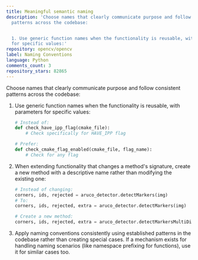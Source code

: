 ```yaml
---
title: Meaningful semantic naming
description: 'Choose names that clearly communicate purpose and follow consistent
  patterns across the codebase:


  1. Use generic function names when the functionality is reusable, with parameters
  for specific values:'
repository: opencv/opencv
label: Naming Conventions
language: Python
comments_count: 3
repository_stars: 82865
---
```


Choose names that clearly communicate purpose and follow consistent patterns across the codebase:

1. Use generic function names when the functionality is reusable, with parameters for specific values:
   ```python
   # Instead of:
   def check_have_ipp_flag(cmake_file):
       # Check specifically for HAVE_IPP flag
   
   # Prefer:
   def check_cmake_flag_enabled(cmake_file, flag_name):
       # Check for any flag
   ```

2. When extending functionality that changes a method's signature, create a new method with a descriptive name rather than modifying the existing one:
   ```python
   # Instead of changing:
   corners, ids, rejected = aruco_detector.detectMarkers(img)
   # To:
   corners, ids, rejected, extra = aruco_detector.detectMarkers(img)
   
   # Create a new method:
   corners, ids, rejected, extra = aruco_detector.detectMarkersMultiDict(img)
   ```

3. Apply naming conventions consistently using established patterns in the codebase rather than creating special cases. If a mechanism exists for handling naming scenarios (like namespace prefixing for functions), use it for similar cases too.
